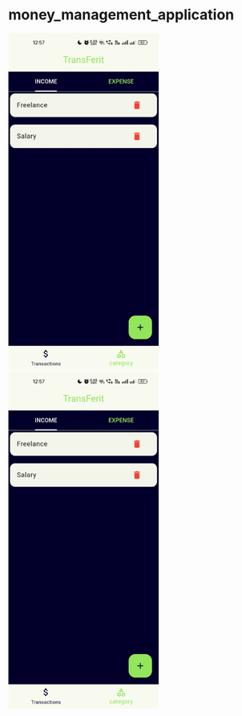 # money_management_application


<img src="Screenshot_2024-08-12-12-57-37-76_7b7e460c589e94f4dcf94779b1f783a5.jpg" alt="Home Screenshot" width="300">
<img src="Screenshot_2024-08-12-12-57-37-76_7b7e460c589e94f4dcf94779b1f783a5.jpg" alt="Home Screenshot" width="300">


